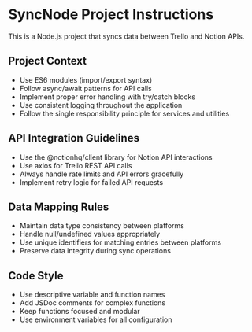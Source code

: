 <!-- Use this file to provide workspace-specific custom instructions to Copilot. For more details, visit https://code.visualstudio.com/docs/copilot/copilot-customization#_use-a-githubcopilotinstructionsmd-file -->

# SyncNode Project Instructions

This is a Node.js project that syncs data between Trello and Notion APIs.

## Project Context
- Use ES6 modules (import/export syntax)
- Follow async/await patterns for API calls
- Implement proper error handling with try/catch blocks
- Use consistent logging throughout the application
- Follow the single responsibility principle for services and utilities

## API Integration Guidelines
- Use the @notionhq/client library for Notion API interactions
- Use axios for Trello REST API calls
- Always handle rate limits and API errors gracefully
- Implement retry logic for failed API requests

## Data Mapping Rules
- Maintain data type consistency between platforms
- Handle null/undefined values appropriately
- Use unique identifiers for matching entries between platforms
- Preserve data integrity during sync operations

## Code Style
- Use descriptive variable and function names
- Add JSDoc comments for complex functions
- Keep functions focused and modular
- Use environment variables for all configuration
